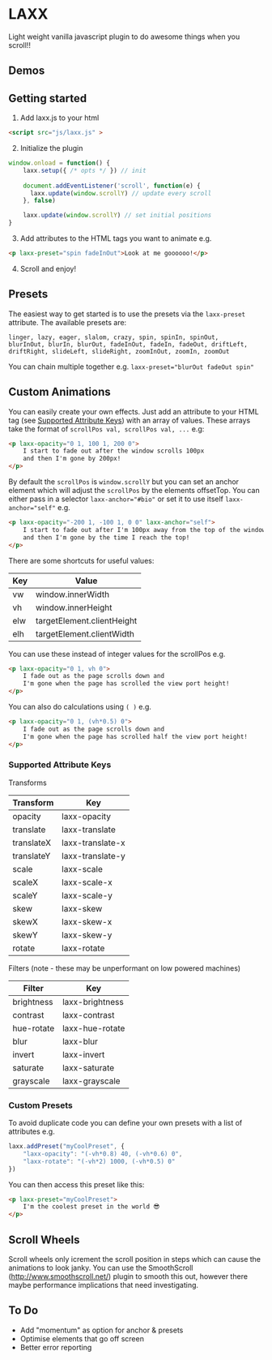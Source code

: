 # LAXX

Light weight vanilla javascript plugin to do awesome things when you scroll!!

## Demos


## Getting started

1) Add laxx.js to your html

```html
<script src="js/laxx.js" >
```


2) Initialize the plugin 

```javascript
window.onload = function() {
	laxx.setup({ /* opts */ }) // init
	  
	document.addEventListener('scroll', function(e) {
	  laxx.update(window.scrollY) // update every scroll
	}, false)

	laxx.update(window.scrollY) // set initial positions
}
```


3) Add attributes to the HTML tags you want to animate e.g.
```html
<p laxx-preset="spin fadeInOut">Look at me goooooo!</p>
```

4) Scroll and enjoy!

## Presets

The easiest way to get started is to use the presets via the `laxx-preset` attribute. The available presets are:
```
linger, lazy, eager, slalom, crazy, spin, spinIn, spinOut, 
blurInOut, blurIn, blurOut, fadeInOut, fadeIn, fadeOut, driftLeft, 
driftRight, slideLeft, slideRight, zoomInOut, zoomIn, zoomOut
```
You can chain multiple together e.g. `laxx-preset="blurOut fadeOut spin"`

## Custom Animations

You can easily create your own effects. Just add an attribute to your HTML tag (see [Supported Attribute Keys](#supported-attribute-keys)) with an array of values. These arrays take the format of `scrollPos val, scrollPos val, ...` e.g:
```html
<p laxx-opacity="0 1, 100 1, 200 0">
	I start to fade out after the window scrolls 100px
	and then I'm gone by 200px!
</p>
```

By default the `scrollPos` is `window.scrollY` but you can set an anchor element which will adjust the `scrollPos` by the elements offsetTop. You can either pass in a selector `laxx-anchor="#bio"` or set it to use itself `laxx-anchor="self"` e.g.
```html
<p laxx-opacity="-200 1, -100 1, 0 0" laxx-anchor="self">
	I start to fade out after I'm 100px away from the top of the window
	and then I'm gone by the time I reach the top!
</p>
```

There are some shortcuts for useful values: 

| Key     	| Value           |
| ------------- | ------------- |
| vw       	| window.innerWidth  |
| vh     	| window.innerHeight |
| elw     	| targetElement.clientHeight |
| elh     	| targetElement.clientWidth |

You can use these instead of integer values for the scrollPos  e.g.
```html
<p laxx-opacity="0 1, vh 0">
	I fade out as the page scrolls down and
	I'm gone when the page has scrolled the view port height!
</p>
```

You can also do calculations using `( )` e.g.
```html
<p laxx-opacity="0 1, (vh*0.5) 0">
	I fade out as the page scrolls down and
	I'm gone when the page has scrolled half the view port height!
</p>
```

### Supported Attribute Keys

Transforms

| Transform     | Key           |
| ------------- | ------------- |
| opacity       | laxx-opacity  |
| translate     | laxx-translate |
| translateX     | laxx-translate-x |
| translateY     | laxx-translate-y |
| scale     | laxx-scale |
| scaleX     | laxx-scale-x |
| scaleY     | laxx-scale-y |
| skew     | laxx-skew |
| skewX     | laxx-skew-x |
| skewY     | laxx-skew-y |
| rotate     | laxx-rotate |

Filters (note - these may be unperformant on low powered machines)

| Filter     | Key           |
| ------------- | ------------- |
| brightness       | laxx-brightness  |
| contrast     | laxx-contrast |
| hue-rotate     | laxx-hue-rotate |
| blur     | laxx-blur |
| invert     | laxx-invert |
| saturate     | laxx-saturate |
| grayscale     | laxx-grayscale |

### Custom Presets
To avoid duplicate code you can define your own presets with a list of attributes e.g.
```javascript
laxx.addPreset("myCoolPreset", {
	"laxx-opacity": "(-vh*0.8) 40, (-vh*0.6) 0",
	"laxx-rotate": "(-vh*2) 1000, (-vh*0.5) 0"
})
```
You can then access this preset like this:
```html
<p laxx-preset="myCoolPreset">
	I'm the coolest preset in the world 😎
</p>
```
## Scroll Wheels
Scroll wheels only icrement the scroll position in steps which can cause the animations to look janky. You can use the SmoothScroll (http://www.smoothscroll.net/) plugin to smooth this out, however there maybe performance implications that need investigating.

## To Do
* Add "momentum" as option for anchor & presets
* Optimise elements that go off screen
* Better error reporting

